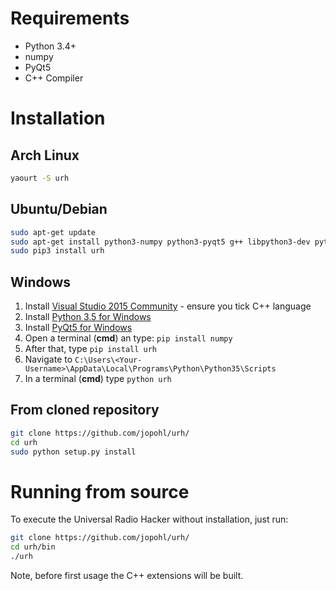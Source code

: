 # Requirements
- Python 3.4+
- numpy
- PyQt5
- C++ Compiler

# Installation
## Arch Linux
```bash
yaourt -S urh
```

## Ubuntu/Debian
```bash
sudo apt-get update
sudo apt-get install python3-numpy python3-pyqt5 g++ libpython3-dev python3-pip
sudo pip3 install urh
```

## Windows
1. Install [Visual Studio 2015 Community](https://www.visualstudio.com/de-de/downloads/download-visual-studio-vs.aspx) - ensure you tick C++ language
2. Install [Python 3.5 for Windows](https://www.python.org/downloads/windows/)
3. Install [PyQt5 for Windows](https://www.riverbankcomputing.com/software/pyqt/download5)
4. Open a terminal (__cmd__) an type: ```pip install numpy```
5. After that, type ```pip install urh```
6. Navigate to ```C:\Users\<Your-Username>\AppData\Local\Programs\Python\Python35\Scripts```
7. In a terminal (__cmd__) type ```python urh```


## From cloned repository
```bash
git clone https://github.com/jopohl/urh/
cd urh
sudo python setup.py install
```

# Running from source
To execute the Universal Radio Hacker without installation, just run:
```bash
git clone https://github.com/jopohl/urh/
cd urh/bin
./urh
```

Note, before first usage the C++ extensions will be built.
